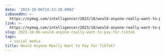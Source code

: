 ```yaml
---
date: '2023-10-06T14:33:20.000Z'
isBasedOn: >-
  https://nymag.com/intelligencer/2023/10/would-anyone-really-want-to-pay-for-tiktok.html
link: >-
  https://nymag.com/intelligencer/2023/10/would-anyone-really-want-to-pay-for-tiktok.html
slug: 2023-10-06-would-anyone-really-want-to-pay-for-tiktok
tags:
  - social media
title: Would Anyone Really Want to Pay for TikTok?
---
```


